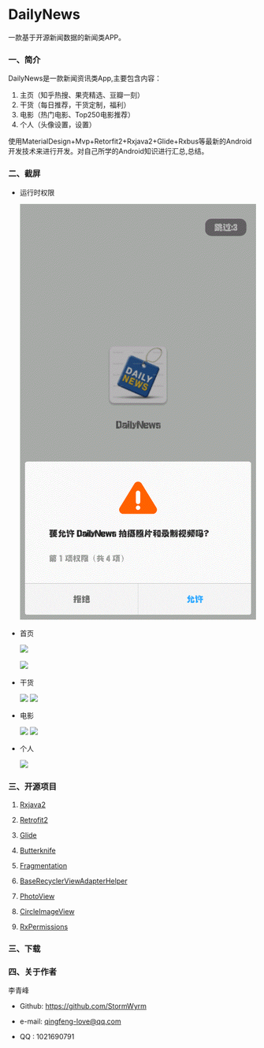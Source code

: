 # DailyNews
一款基于开源新闻数据的新闻类APP。  

### 一、简介
DailyNews是一款新闻资讯类App,主要包含内容：
  
1. 主页（知乎热搜、果壳精选、豆瓣一刻）
2. 干货（每日推荐，干货定制，福利）
3. 电影（热门电影、Top250电影推荐）
4. 个人（头像设置，设置）

使用MaterialDesign+Mvp+Retorfit2+Rxjava2+Glide+Rxbus等最新的Android开发技术来进行开发。对自己所学的Android知识进行汇总,总结。

### 二、截屏
 * 运行时权限

	![](screenshot/splash1.gif) 
 
 * 首页
 
    ![](screenshot/home1.gif) 
    
    ![](screenshot/home2.gif)      
             
 * 干货
 
    ![](screenshot/gankio1.gif) ![](screenshot/gankio2.gif) 
   
 * 电影
 
    ![](screenshot/movie1.gif) ![](screenshot/movie2.gif) 
    
 * 个人
 
    ![](screenshot/personal1.gif) 
 
  

### 三、开源项目
1. [Rxjava2](https://github.com/ReactiveX/RxJava)

2. [Retrofit2](https://github.com/square/retrofit)

3. [Glide](https://github.com/bumptech/glide)

4. [Butterknife](https://github.com/JakeWharton/butterknife)

5. [Fragmentation](https://github.com/YoKeyword/Fragmentation)

6. [BaseRecyclerViewAdapterHelper](https://github.com/CymChad/BaseRecyclerViewAdapterHelper)

7. [PhotoView](https://github.com/chrisbanes/PhotoView)

8. [CircleImageView](https://github.com/hdodenhof/CircleImageView)

9. [RxPermissions](https://github.com/tbruyelle/RxPermissions)

### 三、下载

### 四、关于作者
  
  李青峰
  
  * Github: https://github.com/StormWyrm
  
  * e-mail: qingfeng-love@qq.com
  
  * QQ : 1021690791


